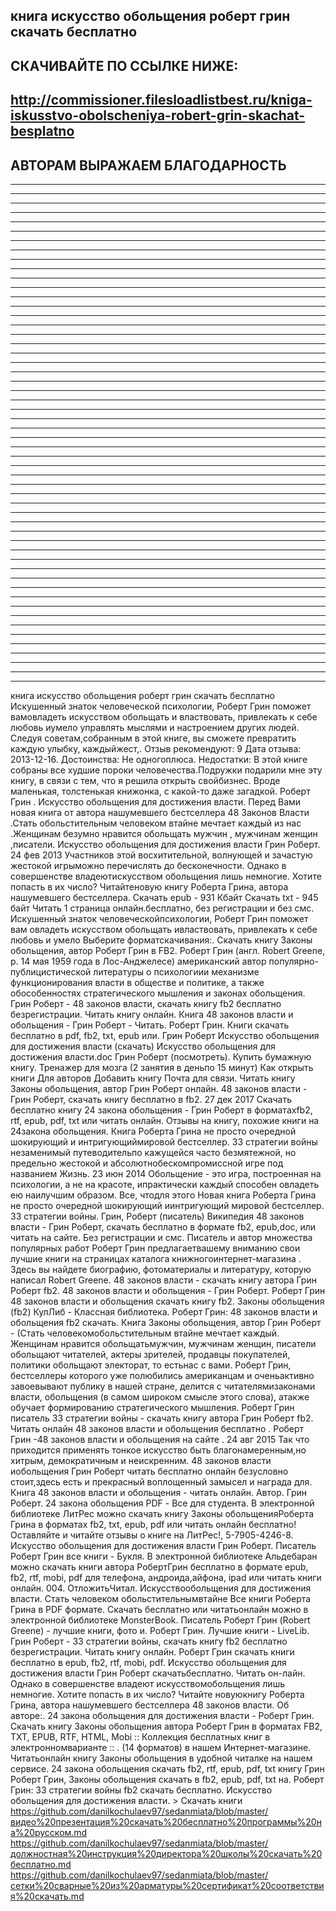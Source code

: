 книга искусство обольщения роберт грин скачать бесплатно
--------------------------------------------------
СКАЧИВАЙТЕ ПО ССЫЛКЕ НИЖЕ:
--------------------------------------------------
http://commissioner.filesloadlistbest.ru/kniga-iskusstvo-obolscheniya-robert-grin-skachat-besplatno
--------------------------------------------------
АВТОРАМ ВЫРАЖАЕМ БЛАГОДАРНОСТЬ
--------------------------------------------------
--------------------------------------------------
--------------------------------------------------
--------------------------------------------------
--------------------------------------------------
--------------------------------------------------
--------------------------------------------------
--------------------------------------------------
--------------------------------------------------
--------------------------------------------------
--------------------------------------------------
--------------------------------------------------
--------------------------------------------------
--------------------------------------------------
--------------------------------------------------
--------------------------------------------------
--------------------------------------------------
--------------------------------------------------
--------------------------------------------------
--------------------------------------------------
--------------------------------------------------
--------------------------------------------------
--------------------------------------------------
--------------------------------------------------
--------------------------------------------------
--------------------------------------------------
--------------------------------------------------
--------------------------------------------------
--------------------------------------------------
--------------------------------------------------
--------------------------------------------------
--------------------------------------------------
--------------------------------------------------
--------------------------------------------------
--------------------------------------------------
--------------------------------------------------
--------------------------------------------------
--------------------------------------------------
--------------------------------------------------
--------------------------------------------------
--------------------------------------------------
--------------------------------------------------
--------------------------------------------------
--------------------------------------------------
--------------------------------------------------
--------------------------------------------------
--------------------------------------------------
--------------------------------------------------
--------------------------------------------------
--------------------------------------------------
--------------------------------------------------
--------------------------------------------------
--------------------------------------------------
--------------------------------------------------
--------------------------------------------------
книга искусство обольщения роберт грин скачать бесплатно Искушенный знаток человеческой психологии, Роберт Грин поможет вамовладеть искусством обольщать и властвовать, привлекать к себе любовь иумело управлять мыслями и настроением других людей. Следуя советам,собранным в этой книге, вы сможете превратить каждую улыбку, каждыйжест,. Отзыв рекомендуют: 9 Дата отзыва: 2013-12-16. Достоинства: Не одногоплюса. Недостатки: В этой книге собраны все худшие пороки человечества.Подружки подарили мне эту книгу, в связи с тем, что я решила открыть свойбизнес. Вроде маленькая, толстенькая книжонка, с какой-то даже загадкой. Роберт Грин . Искусство обольщения для достижения власти. Перед Вами новая книга от автора нашумевшего бестселлера  48 Законов Власти  .Стать обольстительным человеком втайне мечтает каждый из нас .Женщинам безумно нравится обольщать мужчин , мужчинам  женщин ,писатели. Искусство обольщения для достижения власти  Грин Роберт. 24 фев 2013  Участников этой восхитительной, волнующей и зачастую жестокой игрыможно перечислять до бесконечности. Однако в совершенстве владеютискусством обольщения лишь немногие. Хотите попасть в их число? Читайтеновую книгу Роберта Грина, автора нашумевшего бестселлера. Cкачать epub - 931 Кбайт Cкачать txt - 945 байт Читать 1 страница онлайн.бесплатно, без регистрации и без смс. Искушенный знаток человеческойпсихологии, Роберт Грин поможет вам овладеть искусством обольщать ивластвовать, привлекать к себе любовь и умело  Выберите форматскачивания:. Скачать книгу Законы обольщения, автор Роберт Грин в FB2. Роберт Грин (англ. Robert Greene, р. 14 мая 1959 года в Лос-Анджелесе) американский автор популярно-публицистической литературы о психологиии механизме функционирования власти в обществе и политике, а также обособенностях стратегического мышления и законах обольщения. Грин Роберт - 48 законов власти, скачать книгу fb2 бесплатно безрегистрации. Читать книгу онлайн.
Книга 48 законов власти и обольщения - Грин Роберт - Читать. Роберт Грин. Книги скачать бесплатно в pdf, fb2, txt, epub или. Грин Роберт  Искусство обольщения для достижения власти (скачать) Искусство обольщения для достижения власти.doc  Грин Роберт (посмотреть). Купить бумажную книгу. Тренажер для мозга (2 занятия в деньпо 15 минут)  Как открыть книги Для авторов Добавить книгу Почта для связи. Читать книгу Законы обольщения, автор Грин Роберт онлайн. 48 законов власти - Грин Роберт, скачать книгу бесплатно в fb2. 27 дек 2017  Скачать бесплатно книгу 24 закона обольщения - Грин Роберт в форматахfb2, rtf, epub, pdf, txt или читать онлайн. Отзывы на книгу, похожие книги на 24закона обольщения. Книга Роберта Грина не просто очередной шокирующий и интригующиймировой бестселлер. 33 стратегии войны  незаменимый путеводительпо кажущейся часто безмятежной, но предельно жестокой и абсолютнобескомпромиссной игре под названием Жизнь. 23 июн 2014  Обольщение - это игра, построенная на психологии, а не на красоте, ипрактически каждый способен овладеть ею наилучшим образом. Все, чтодля этого  Новая книга Роберта Грина не просто очередной шокирующий иинтригующий мировой бестселлер. 33 стратегии войны. Грин, Роберт (писатель)  Википедия
48 законов власти - Грин Роберт, скачать бесплатно в формате fb2, epub,doc, или читать на сайте. Без регистрации и смс. Писатель и автор множества популярных работ Роберт Грин предлагаетвашему вниманию свои лучшие книги на страницах каталога книжногоинтернет-магазина . Здесь вы найдете биографию, фотоматериалы и литературу, которую написал Robert Greene. 48 законов власти - скачать книгу автора Грин Роберт fb2. 48 законов власти и обольщения - Грин Роберт. Роберт Грин 48 законов власти и обольщения скачать книгу fb2. Законы обольщения (fb2)  КулЛиб - Классная библиотека. Роберт Грин: 48 законов власти и обольщения fb2 скачать. Книга Законы обольщения, автор Грин Роберт - (Стать человекомобольстительным втайне мечтает каждый. Женщинам нравится обольщатьмужчин, мужчинам  женщин, писатели обольщают читателей, актеры зрителей, продавцы  покупателей, политики обольщают электорат, то естьнас с вами. Роберт Грин, бестселлеры которого уже полюбились американцам и оченьактивно завоевывают публику в нашей стране, делится с читателямизаконами власти, обольщения (в самом широком смысле этого слова), атакже обучает формированию стратегического мышления. Роберт Грин писатель
33 стратегии войны - скачать книгу автора Грин Роберт fb2. Читать онлайн 48 законов власти и обольщения бесплатно . Роберт Грин -48 законов власти и обольщения на сайте . 24 авг 2015  Так что приходится применять тонкое искусство  быть благонамеренным,но хитрым, демократичным и  неискренним.  48 законов власти иобольщения Грин Роберт читать бесплатно онлайн безусловно стоит,здесь есть и прекрасный воплощенный замысел и награда для. Книга 48 законов власти и обольщения - читать онлайн. Автор. Грин Роберт. 24 закона обольщения PDF - Все для студента. В электронной библиотеке ЛитРес можно скачать книгу Законы обольщенияРоберта Грина в форматах fb2, txt, epub, pdf или читать онлайн бесплатно!Оставляйте и читайте отзывы о книге на ЛитРес!, 5-7905-4246-8. Искусство обольщения для достижения власти Грин Роберт. Писатель Роберт Грин  все книги - Букля. В электронной библиотеке Альдебаран можно скачать книги автора РобертГрин бесплатно в формате epub, fb2, rtf, mobi, pdf для телефона, андроида,айфона, ipad или читать книги онлайн.  004. ОтложитьЧитал. Искусствообольщения для достижения власти. Стать человеком обольстительнымвтайне
Все книги Роберта Грина в PDF формате. Скачать бесплатно или читатьонлайн можно в электронной библиотеке MonsterBook. Писатель Роберт Грин (Robert Greene) - лучшие книги, фото и. Роберт Грин. Лучшие книги - LiveLib. Грин Роберт - 33 стратегии войны, скачать книгу fb2 бесплатно безрегистрации. Читать книгу онлайн. Роберт Грин  скачать книги бесплатно в epub, fb2, rtf, mobi, pdf. Искусство обольщения для достижения власти Грин Роберт скачатьбесплатно. Читать он-лайн.  Однако в совершенстве владеют искусствомобольщения лишь немногие. Хотите попасть в их число? Читайте новуюкнигу Роберта Грина, автора нашумевшего бестселлера 48 законов власти. Об авторе:. 24 закона обольщения для достижения власти - Роберт Грин. Скачать книгу Законы обольщения автора Роберт Грин в форматах FB2, TXT, EPUB, RTF, HTML, Mobi :: Коллекция бесплатных книг в электронномварианте :: .  (14 форматов) в нашем Интернет-магазине. Читатьонлайн книгу Законы обольщения в удобной читалке на нашем сервисе. 24 закона обольщения скачать fb2, rtf, epub, pdf, txt книгу Грин
Роберт Грин, Законы обольщения  скачать в fb2, epub, pdf, txt на. Роберт Грин: 33 стратегии войны fb2 скачать бесплатно. Искусство обольщения для достижения власти. > Скачать книги
https://github.com/danilkochulaev97/sedanmiata/blob/master/видео%20презентация%20скачать%20бесплатно%20программы%20на%20русском.md
https://github.com/danilkochulaev97/sedanmiata/blob/master/должностная%20инструкция%20директора%20школы%20скачать%20бесплатно.md
https://github.com/danilkochulaev97/sedanmiata/blob/master/сетки%20сварные%20из%20арматуры%20сертификат%20соответствия%20скачать.md